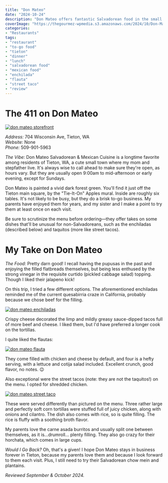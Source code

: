 ```yaml
---
title: "Don Mateo"
date: "2024-10-24"
description: "Don Mateo offers fantastic Salvadorean food in the small town of Tieton, WA. The street tacos and flautas are especially recommended by me."
coverImage: "https://thegourmez-wpmedia.s3.amazonaws.com/2024/10/Don-Mateo+(5).jpg"
categories:
- "Restaurants"
tags:
- "restaurant"
- "to-go food"
- "tieton"
- "dinner"
- "lunch"
- "salvadorean food"
- "mexican food"
- "enchilada"
- "flauta"
- "street taco"
- "review"
---
```


# The 411 on Don Mateo

[![don mateo storefront](https://thegourmez-wpmedia.s3.amazonaws.com/2024/10/Don-Mateo+(4).jpg)](https://thegourmez-wpmedia.s3.amazonaws.com/2024/10/Don-Mateo+(4).jpg)

*Address:* 704 Wisconsin Ave, Tieton, WA\
*Website:* None\
*Phone:* 509-901-5963

*The Vibe:* Don Mateo Salvadorean & Mexican Cuisine is a longtime favorite among residents of Tieton, WA, a cute small town where my mom and stepfather live. It's always wise to call ahead to make sure they're open, as hours vary. But they are usually open 9:00am to mid-afternoon or early evening, except for Sundays.

Don Mateo is painted a vivid dark forest green. You'll find it just off the Tieton main square, by the "Tie-It-On" Apples mural. Inside are roughly six tables. It's not likely to be busy, but they do a brisk to-go business. My parents have enjoyed them for years, and my sister and I make a point to try them at least once on each visit.

Be sure to scrutinize the menu before ordering—they offer takes on some dishes that'll be unusual for non-Salvadoreans, such as the enchiladas (described below) and taquitos (more like street tacos).

# My Take on Don Mateo

*The Food:* Pretty darn good! I recall having the pupusas in the past and enjoying the filled flatbreads themselves, but being less enthused by the strong vinegar in the requisite curtido (pickled cabbage salad) topping. Though I liked their jalapeno kick!

On this trip, I tried a few different options. The aforementioned enchiladas reminded me of the current quesabirria craze in California, probably because we chose beef for the filling.

[![don mateo enchiladas](https://thegourmez-wpmedia.s3.amazonaws.com/2024/10/Don-Mateo+(6).jpg)](https://thegourmez-wpmedia.s3.amazonaws.com/2024/10/Don-Mateo+(6).jpg)

Crispy cheese decorated the limp and mildly greasy sauce-dipped tacos full of more beef and cheese. I liked them, but I'd have preferred a longer cook on the tortillas.

I quite liked the flautas:

[![don mateo flauta](https://thegourmez-wpmedia.s3.amazonaws.com/2024/10/Don-Mateo+(7).jpg)](https://thegourmez-wpmedia.s3.amazonaws.com/2024/10/Don-Mateo+(7).jpg)

They come filled with chicken and cheese by default, and four is a hefty serving, with a lettuce and cotija salad included. Excellent crunch, good flavor, no notes. 😉

Also exceptional were the street tacos (note: they are not the taquitos!) on the menu. I opted for shredded chicken.

[![don mateo street taco](https://thegourmez-wpmedia.s3.amazonaws.com/2024/10/Don-Mateo+(5).jpg)](https://thegourmez-wpmedia.s3.amazonaws.com/2024/10/Don-Mateo+(5).jpg)

These were served differently than pictured on the menu. Three rather large and perfectly soft corn tortillas were stuffed full of juicy chicken, along with onions and cilantro. The dish also comes with rice, so is quite filling. The rice is fluffy with a soothing broth flavor.

My parents love the carne asada burritos and usually split one between themselves, as it is…drumroll… plenty filling. They also go crazy for their horchata, which comes in large cups.

*Would I Go Back?* Oh, that's a given! I hope Don Mateo stays in business forever in Tieton, because my parents love them and because I look forward to them each visit. Plus, I still need to try their Salvadorean chow mein and plantains.

*Reviewed September & October 2024.*
